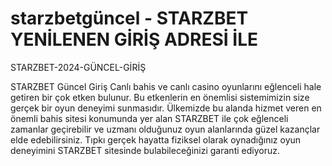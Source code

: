 # starzbetgüncel - STARZBET YENİLENEN GİRİŞ ADRESİ İLE 
STARZBET-2024-GÜNCEL-GİRİŞ


STARZBET Güncel Giriş Canlı bahis ve canlı casino oyunlarını eğlenceli hale getiren bir çok etken bulunur. Bu etkenlerin en önemlisi sistemimizin size gerçek bir oyun deneyimi sunmasıdır. Ülkemizde bu alanda hizmet veren en önemli bahis sitesi konumunda yer alan STARZBET ile çok eğlenceli zamanlar geçirebilir ve uzmanı olduğunuz oyun alanlarında güzel kazançlar elde edebilirsiniz. Tıpkı gerçek hayatta fiziksel olarak oynadığınız oyun deneyimini STARZBET sitesinde bulabileceğinizi garanti ediyoruz.

